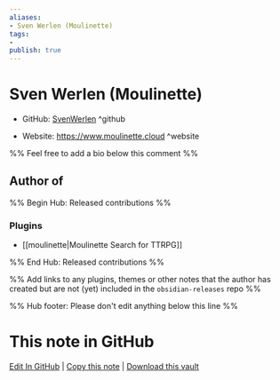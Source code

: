 ```yaml
---
aliases:
- Sven Werlen (Moulinette)
tags:
- 
publish: true
---
```


# Sven Werlen (Moulinette)

- GitHub: [SvenWerlen](https://github.com/SvenWerlen/) ^github
<!-- - Discord: `@` ^discord-->
- Website: <https://www.moulinette.cloud> ^website
<!-- - [[Publish sites|Publish site]]: <https://> ^publish-->

%% Feel free to add a bio below this comment %%


## Author of

%% Begin Hub: Released contributions %%
### Plugins
- [[moulinette|Moulinette Search for TTRPG]]

%% End Hub: Released contributions %%

%% Add links to any plugins, themes or other notes that the author has created but are not (yet) included in the `obsidian-releases` repo %%

<!--
### Unlisted plugins
-->

<!--
### Others
-->

<!--
## Sponsor this author
-->

<!-- - [[GitHub sponsors]]: [Sponsor @SvenWerlen on GitHub Sponsors](https://github.com/sponsors/SvenWerlen) ^github-sponsor-->
<!-- - [[Buy me a coffee]]: <https://> ^buy-me-a-coffee-->
<!-- - [[PayPal]]: <https://> ^paypal-->
<!-- - [[Patreon]]: <https://> ^patreon-->

<!--
## Follow this author
-->

<!-- - [[YouTube Channels|On YouTube]]: <https://> ^youtube-->
<!-- - Twitter: <https://> ^twitter-->
<!-- - ... -->

%% Hub footer: Please don't edit anything below this line %%

# This note in GitHub

<span class="git-footer">[Edit In GitHub](https://github.dev/obsidian-community/obsidian-hub/blob/main/01%20-%20Community/People/SvenWerlen.md "git-hub-edit-note") | [Copy this note](https://raw.githubusercontent.com/obsidian-community/obsidian-hub/main/01%20-%20Community/People/SvenWerlen.md "git-hub-copy-note") | [Download this vault](https://github.com/obsidian-community/obsidian-hub/archive/refs/heads/main.zip "git-hub-download-vault") </span>
